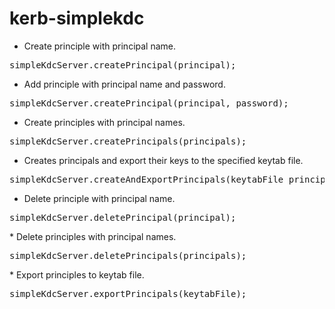 kerb-simplekdc
============

* Create principle with principal name.
<pre>
simpleKdcServer.createPrincipal(principal);
</pre>
* Add principle with principal name and password.
<pre>
simpleKdcServer.createPrincipal(principal, password);
</pre>
* Create principles with principal names.
<pre>
simpleKdcServer.createPrincipals(principals);
</pre>
* Creates principals and export their keys to the specified keytab file.
<pre>
simpleKdcServer.createAndExportPrincipals(keytabFile principals);
</pre>
* Delete principle with principal name.
<pre>
simpleKdcServer.deletePrincipal(principal);
</pre>
</pre>
* Delete principles with principal names.
<pre>
simpleKdcServer.deletePrincipals(principals);
</pre>
</pre>
* Export principles to keytab file.
<pre>
simpleKdcServer.exportPrincipals(keytabFile);
</pre>

